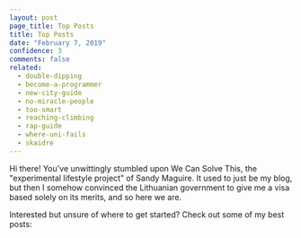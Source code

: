 ```yaml
---
layout: post
page_title: Top Posts
title: Top Posts
date: "February 7, 2019"
confidence: 3
comments: false
related:
  - double-dipping
  - become-a-programmer
  - new-city-guide
  - no-miracle-people
  - too-smart
  - reaching-climbing
  - rap-guide
  - where-uni-fails
  - skaidre
---
```


Hi there! You've unwittingly stumbled upon We Can Solve This, the "experimental
lifestyle project" of Sandy Maguire. It used to just be my blog, but then I
somehow convinced the Lithuanian government to give me a visa based solely on
its merits, and so here we are.

Interested but unsure of where to get started? Check out some of my best posts:

